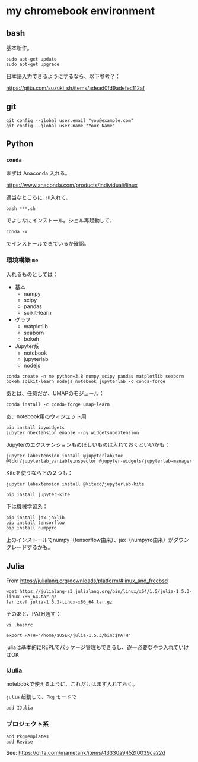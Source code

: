 # my chromebook environment

## bash

基本所作。

```
sudo apt-get update
sudo apt-get upgrade
```

日本語入力できるようにするなら、以下参考？：

https://qiita.com/suzuki_sh/items/adead0fd9adefec112af

## git

```
git config --global user.email "you@example.com"
git config --global user.name "Your Name"
```

## Python

### ``conda``

まずは Anaconda 入れる。

https://www.anaconda.com/products/individual#linux

適当なところに``.sh``入れて、

``bash ***.sh``

でよしなにインストール。シェル再起動して、

``conda -V``

でインストールできているか確認。

### 環境構築 ``me``

入れるものとしては：

- 基本
  - numpy
  - scipy
  - pandas
  - scikit-learn
- グラフ
  - matplotlib
  - seaborn
  - bokeh
- Jupyter系
  - notebook
  - jupyterlab
  - nodejs

```
conda create -n me python=3.8 numpy scipy pandas matplotlib seaborn bokeh scikit-learn nodejs notebook jupyterlab -c conda-forge
```

あとは、任意だが、UMAPのモジュール：

``conda install -c conda-forge umap-learn``


あ、notebook用のウィジェット用

```
pip install ipywidgets
jupyter nbextension enable --py widgetsnbextension
```


Jupyterのエクステンションもめぼしいものは入れておくといいかも：

``jupyter labextension install @jupyterlab/toc @lckr/jupyterlab_variableinspector @jupyter-widgets/jupyterlab-manager``


Kiteを使うなら下の２つも：

``jupyter labextension install @kiteco/jupyterlab-kite ``

``pip install jupyter-kite``



下は機械学習系：

```
pip install jax jaxlib
pip install tensorflow
pip install numpyro
```

上のインストールでnumpy（tensorflow由来）、jax（numpyro由来）がダウングレードするかも。


## Julia

From https://julialang.org/downloads/platform/#linux_and_freebsd

```
wget https://julialang-s3.julialang.org/bin/linux/x64/1.5/julia-1.5.3-linux-x86_64.tar.gz
tar zxvf julia-1.5.3-linux-x86_64.tar.gz
```

そのあと、PATH通す：

``vi .bashrc``

``
export PATH="/home/$USER/julia-1.5.3/bin:$PATH"
``

juliaは基本的にREPLでパッケージ管理もできるし、逐一必要なやつ入れていけばOK

### IJulia

notebookで使えるように、これだけはまず入れておく。

``julia`` 起動して、``Pkg`` モードで

```
add IJulia
```

### プロジェクト系

```
add PkgTemplates
add Revise
```

See: https://qiita.com/mametank/items/43330a9452f0039ca22d
